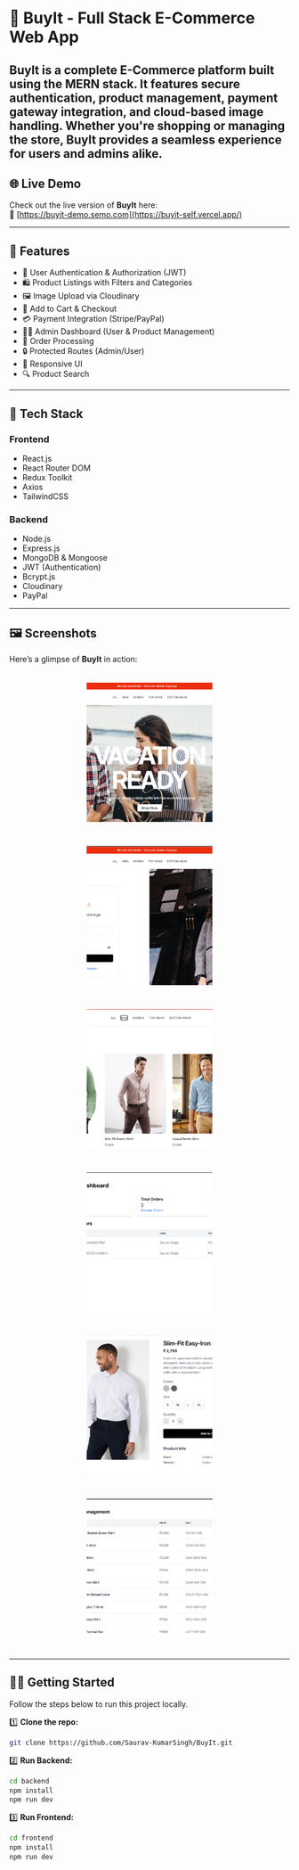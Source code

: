 # 🛒 BuyIt - Full Stack E-Commerce Web App

**BuyIt** is a complete E-Commerce platform built using the **MERN** stack. It features secure authentication, product management, payment gateway integration, and cloud-based image handling. Whether you're shopping or managing the store, BuyIt provides a seamless experience for users and admins alike.
---

## 🌐 Live Demo

Check out the live version of **BuyIt** here:  
🔗 [https://buyit-demo.semo.com](https://buyit-self.vercel.app/)

---

## 🚀 Features

- 🔐 User Authentication & Authorization (JWT)
- 🛍️ Product Listings with Filters and Categories
- 🖼️ Image Upload via Cloudinary
- 🛒 Add to Cart & Checkout
- 💳 Payment Integration (Stripe/PayPal)
- 👨‍💼 Admin Dashboard (User & Product Management)
- 🧾 Order Processing
- 🔒 Protected Routes (Admin/User)
- 📱 Responsive UI
- 🔍 Product Search

---

## 🧰 Tech Stack

### Frontend
- React.js
- React Router DOM
- Redux Toolkit 
- Axios
- TailwindCSS

### Backend
- Node.js
- Express.js
- MongoDB & Mongoose
- JWT (Authentication)
- Bcrypt.js
- Cloudinary
- PayPal

---

## 🖼️ Screenshots

Here’s a glimpse of **BuyIt** in action:

<p align="center">
  <img src="./screenshots/hero.png" alt="Homepage" width="45%" height="250px" style="margin: 20px; object-fit: cover;" />
  <img src="./screenshots/auth.png" alt="Auth Page" width="45%" height="250px" style="margin: 20px; object-fit: cover;" />

  <img src="./screenshots/collection.png" alt="Collection Page" width="45%" height="250px" style="margin: 20px; object-fit: cover;" />
  <img src="./screenshots/admin.png" alt="Admin Page" width="45%" height="250px" style="margin: 20px; object-fit: cover;" />

  <img src="./screenshots/prdetail.png" alt="Product Detail Page" width="45%" height="250px" style="margin: 20px; object-fit: cover;" />
  <img src="./screenshots/product.png" alt="Admin Product Page" width="45%" height="250px" style="margin: 20px; object-fit: cover;" />
</p>





---

## 🧑‍💻 Getting Started

Follow the steps below to run this project locally.


1️⃣ **Clone the repo:**  
```bash
git clone https://github.com/Saurav-KumarSingh/BuyIt.git
```

2️⃣ **Run Backend:**  
```bash
cd backend
npm install
npm run dev
```

3️⃣ **Run Frontend:**  
```bash
cd frontend
npm install
npm run dev
```

